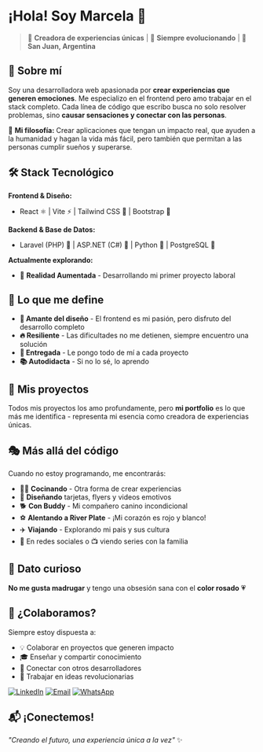 # ¡Hola! Soy Marcela 👋

> 🎨 **Creadora de experiencias únicas** | 🚀 **Siempre evolucionando** | 📍 **San Juan, Argentina**

## 💫 Sobre mí

Soy una desarrolladora web apasionada por **crear experiencias que generen emociones**. Me especializo en el frontend pero amo trabajar en el stack completo. Cada línea de código que escribo busca no solo resolver problemas, sino **causar sensaciones y conectar con las personas**.

🎯 **Mi filosofía:** Crear aplicaciones que tengan un impacto real, que ayuden a la humanidad y hagan la vida más fácil, pero también que permitan a las personas cumplir sueños y superarse.

## 🛠️ Stack Tecnológico

**Frontend & Diseño:**
- React ⚛️ | Vite ⚡ | Tailwind CSS 🎨 | Bootstrap 📱

**Backend & Base de Datos:**
- Laravel (PHP) 🐘 | ASP.NET (C#) 💙 | Python 🐍 | PostgreSQL 🐘

**Actualmente explorando:**
- 🥽 **Realidad Aumentada** - Desarrollando mi primer proyecto laboral

## 🚀 Lo que me define

- **🎨 Amante del diseño** - El frontend es mi pasión, pero disfruto del desarrollo completo
- **🔥 Resiliente** - Las dificultades no me detienen, siempre encuentro una solución
- **💝 Entregada** - Le pongo todo de mí a cada proyecto
- **📚 Autodidacta** - Si no lo sé, lo aprendo

## 🌟 Mis proyectos

Todos mis proyectos los amo profundamente, pero **mi portfolio** es lo que más me identifica - representa mi esencia como creadora de experiencias únicas.

## 🎭 Más allá del código

Cuando no estoy programando, me encontrarás:
- 👨‍🍳 **Cocinando** - Otra forma de crear experiencias
- 🎨 **Diseñando** tarjetas, flyers y videos emotivos
- 🐕 **Con Buddy** - Mi compañero canino incondicional
- ⚽ **Alentando a River Plate** - ¡Mi corazón es rojo y blanco! 
- ✈️ **Viajando** - Explorando mi pais y sus cultura
- 📱 En redes sociales o 📺 viendo series con la familia

## 🌸 Dato curioso
**No me gusta madrugar** y tengo una obsesión sana con el **color rosado** 💗

## 🤝 ¿Colaboramos?

Siempre estoy dispuesta a:
- 💡 Colaborar en proyectos que generen impacto
- 🎓 Enseñar y compartir conocimiento
- 🤝 Conectar con otros desarrolladores
- 🚀 Trabajar en ideas revolucionarias


[![LinkedIn](https://img.shields.io/badge/LinkedIn-0077B5?style=for-the-badge&logo=linkedin&logoColor=white)](https://www.linkedin.com/in/marcela-mancini-dev)
[![Email](https://img.shields.io/badge/Email-D14836?style=for-the-badge&logo=gmail&logoColor=white)](mailto:marcelamancinidiaz@gmail.com)
[![WhatsApp](https://img.shields.io/badge/WhatsApp-25D366?style=for-the-badge&logo=whatsapp&logoColor=white)](https://wa.me/5492644825831)

## 📬 ¡Conectemos!

*"Creando el futuro, una experiencia única a la vez"* ✨




